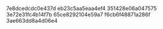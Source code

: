 7e8dcedcdc0e437d
eb23c5aa5eaa4ef4
351428e06a047575
3e72e31fc4b14f7b
65ce8292104e59a7
f6cb6f48871a286f
3ae663dd8a4d06e4
